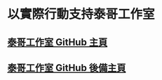 # 以實際行動支持泰哥工作室

## [泰哥工作室 GitHub 主頁](https://github.com/codenamedpkt)
## [泰哥工作室 GitHub 後備主頁](https://github.com/codenamedpktbusiness)

<!-- sponsors --><!-- sponsors -->
